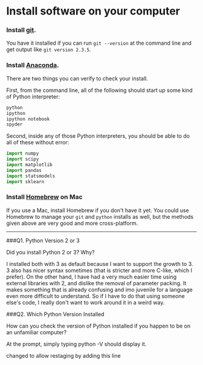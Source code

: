 # Install software on your computer


### Install [git](http://git-scm.com/).

You have it installed if you can run `git --version` at the command
line and get output like `git version 2.3.5`.


### Install [Anaconda](http://continuum.io/downloads).

There are two things you can verify to check your install.

First, from the command line, all of the following should start up
some kind of Python interpreter:

```bash
python
ipython
ipython notebook
spyder
```

Second, inside any of those Python interpreters, you should be able to
do all of these without error:

```python
import numpy
import scipy
import matplotlib
import pandas
import statsmodels
import sklearn
```

### Install [Homebrew](http://brew.sh/) on Mac

If you use a Mac, install Homebrew if you don't
have it yet. You could use Homebrew to manage your `git` and `python`
installs as well, but the methods given above are very good and more
cross-platform.

---

###Q1. Python Version 2 or 3

Did you install Python 2 or 3? Why?  

I installed both with 3 as default because I want to support the growth to 3. 3 also has nicer syntax sometimes (that is stricter and more C-like, which I prefer). On the other hand, I have had a very much easier time using external libraries with 2, and dislike the removal of parameter packing. It makes something that is already confusing and imo juvenile for a language even more difficult to understand. So if I have to do that using someone else's code, I really don't want to work around it in a weird way.

###Q2. Which Python Version Installed   

How can you check the version of Python installed if you happen to be on an unfamiliar computer?

At the prompt, simply typing python -V should display it.
 

changed to allow restaging by adding this line
